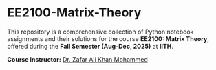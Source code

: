 # EE2100-Matrix-Theory

This repository is a comprehensive collection of Python notebook assignments and their solutions for the course **EE2100: Matrix Theory**, offered during the **Fall Semester (Aug-Dec, 2025)** at **IITH**.

**Course Instructor:** [Dr. Zafar Ali Khan Mohammed](https://www.iith.ac.in/ee/zafar/)
